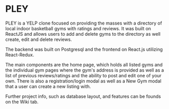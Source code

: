 # PLEY

PLEY is a YELP clone focused on providing the masses with a directory of local indoor basketball gyms with ratings and reviews.
It was built on ReactJS and allows users to add and delete gyms to the directory as well create, edit and delete reviews.

The backend was built on Postgresql and the frontend on React.js utilizing React-Redux.

The main components are the home page, which holds all listed gyms and the individual gym pages where the gym's address is 
provided as well as a list of previous reviews/ratings and the ability to post and edit one of your own. There is also a 
registration/login modal as well as a New Gym modal that a user can create a new listing with.

Further project info, such as database layout, and features can be founds on the Wiki tab.


